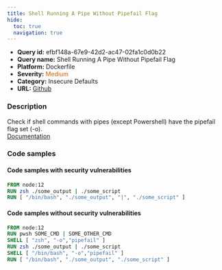```yaml
---
title: Shell Running A Pipe Without Pipefail Flag
hide:
  toc: true
  navigation: true
---
```


<style>
  .highlight .hll {
    background-color: #ff171742;
  }
  .md-content {
    max-width: 1100px;
    margin: 0 auto;
  }
</style>

-   **Query id:** efbf148a-67e9-42d2-ac47-02fa1c0d0b22
-   **Query name:** Shell Running A Pipe Without Pipefail Flag
-   **Platform:** Dockerfile
-   **Severity:** <span style="color:#C60">Medium</span>
-   **Category:** Insecure Defaults
-   **URL:** [Github](https://github.com/Checkmarx/kics/tree/master/assets/queries/dockerfile/shell_running_a_pipe_without_pipefail_flag)

### Description
Check if shell commands with pipes (except Powershell) have the pipefail flag set (-o).<br>
[Documentation](https://docs.docker.com/engine/reference/builder/#run)

### Code samples
#### Code samples with security vulnerabilities
```dockerfile title="Positive test num. 1 - dockerfile file" hl_lines="2 3"
FROM node:12
RUN zsh ./some_output | ./some_script
RUN [ "/bin/bash", "./some_output", "|", "./some_script" ]
```


#### Code samples without security vulnerabilities
```dockerfile title="Negative test num. 1 - dockerfile file"
FROM node:12
RUN pwsh SOME_CMD | SOME_OTHER_CMD
SHELL [ "zsh", "-o","pipefail" ]
RUN zsh ./some_output | ./some_script
SHELL [ "/bin/bash", "-o","pipefail" ]
RUN [ "/bin/bash", "./some_output", "./some_script" ]


```
